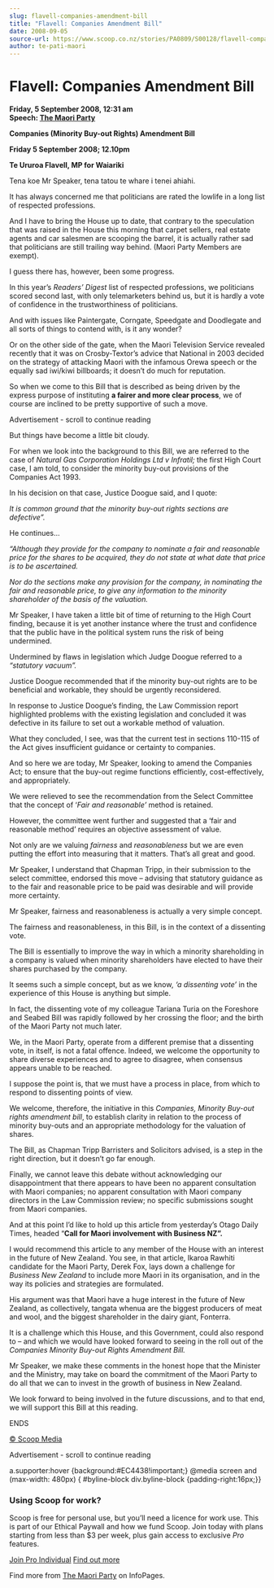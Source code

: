 ```yaml
---
slug: flavell-companies-amendment-bill
title: "Flavell: Companies Amendment Bill"
date: 2008-09-05
source-url: https://www.scoop.co.nz/stories/PA0809/S00128/flavell-companies-amendment-bill.htm
author: te-pati-maori
---
```

Flavell: Companies Amendment Bill
=================================

**Friday, 5 September 2008, 12:31 am**  
**Speech: [The Maori Party](https://info.scoop.co.nz/The_Maori_Party)**

**Companies (Minority Buy-out Rights) Amendment Bill**

**Friday 5 September 2008; 12.10pm**

**Te Ururoa Flavell, MP for Waiariki**

Tena koe Mr Speaker, tena tatou te whare i tenei ahiahi.

It has always concerned me that politicians are rated the lowlife in a long list of respected professions.

And I have to bring the House up to date, that contrary to the speculation that was raised in the House this morning that carpet sellers, real estate agents and car salesmen are scooping the barrel, it is actually rather sad that politicians are still trailing way behind. (Maori Party Members are exempt).

I guess there has, however, been some progress.

In this year’s _Readers’ Digest_ list of respected professions, we politicians scored second last, with only telemarketers behind us, but it is hardly a vote of confidence in the trustworthiness of politicians.

And with issues like Paintergate, Corngate, Speedgate and Doodlegate and all sorts of things to contend with, is it any wonder?

Or on the other side of the gate, when the Maori Television Service revealed recently that it was on Crosby-Textor’s advice that National in 2003 decided on the strategy of attacking Maori with the infamous Orewa speech or the equally sad iwi/kiwi billboards; it doesn’t do much for reputation.

So when we come to this Bill that is described as being driven by the express purpose of instituting **a fairer and more clear process**, we of course are inclined to be pretty supportive of such a move.

Advertisement - scroll to continue reading





But things have become a little bit cloudy.

For when we look into the background to this Bill, we are referred to the case of _Natural Gas Corporation Holdings Ltd v Infratil;_ the first High Court case, I am told, to consider the minority buy-out provisions of the Companies Act 1993.

In his decision on that case, Justice Doogue said, and I quote:

_It is common ground that the minority buy-out rights sections are defective”._

  
He continues…

_“Although they provide for the company to nominate a fair and reasonable price for the shares to be acquired, they do not state at what date that price is to be ascertained._

_Nor do the sections make any provision for the company, in nominating the fair and reasonable price, to give any information to the minority shareholder of the basis of the valuation._

  
Mr Speaker, I have taken a little bit of time of returning to the High Court finding, because it is yet another instance where the trust and confidence that the public have in the political system runs the risk of being undermined.

Undermined by flaws in legislation which Judge Doogue referred to a _“statutory vacuum”._

Justice Doogue recommended that if the minority buy-out rights are to be beneficial and workable, they should be urgently reconsidered.

In response to Justice Doogue’s finding, the Law Commission report highlighted problems with the existing legislation and concluded it was defective in its failure to set out a workable method of valuation.

What they concluded, I see, was that the current test in sections 110-115 of the Act gives insufficient guidance or certainty to companies.

And so here we are today, Mr Speaker, looking to amend the Companies Act; to ensure that the buy-out regime functions efficiently, cost-effectively, and appropriately.

We were relieved to see the recommendation from the Select Committee that the concept of ‘_Fair and reasonable’_ method is retained.

However, the committee went further and suggested that a ‘fair and reasonable method’ requires an objective assessment of value.

Not only are we valuing _fairness_ and _reasonableness_ but we are even putting the effort into measuring that it matters. That’s all great and good.

Mr Speaker, I understand that Chapman Tripp, in their submission to the select committee, endorsed this move – advising that statutory guidance as to the fair and reasonable price to be paid was desirable and will provide more certainty.

Mr Speaker, fairness and reasonableness is actually a very simple concept.

The fairness and reasonableness, in this Bill, is in the context of a dissenting vote.

The Bill is essentially to improve the way in which a minority shareholding in a company is valued when minority shareholders have elected to have their shares purchased by the company.

It seems such a simple concept, but as we know, _‘a dissenting vote’_ in the experience of this House is anything but simple.

In fact, the dissenting vote of my colleague Tariana Turia on the Foreshore and Seabed Bill was rapidly followed by her crossing the floor; and the birth of the Maori Party not much later.

We, in the Maori Party, operate from a different premise that a dissenting vote, in itself, is not a fatal offence. Indeed, we welcome the opportunity to share diverse experiences and to agree to disagree, when consensus appears unable to be reached.

I suppose the point is, that we must have a process in place, from which to respond to dissenting points of view.

We welcome, therefore, the initiative in this _Companies, Minority Buy-out rights amendment bill_, to establish clarity in relation to the process of minority buy-outs and an appropriate methodology for the valuation of shares.

The Bill, as Chapman Tripp Barristers and Solicitors advised, is a step in the right direction, but it doesn’t go far enough.

Finally, we cannot leave this debate without acknowledging our disappointment that there appears to have been no apparent consultation with Maori companies; no apparent consultation with Maori company directors in the Law Commission review; no specific submissions sought from Maori companies.

And at this point I’d like to hold up this article from yesterday’s Otago Daily Times, headed “**Call for Maori involvement with Business NZ”.**

I would recommend this article to any member of the House with an interest in the future of New Zealand. You see, in that article, Ikaroa Rawhiti candidate for the Maori Party, Derek Fox, lays down a challenge for _Business New Zealand_ to include more Maori in its organisation, and in the way its policies and strategies are formulated.

His argument was that Maori have a huge interest in the future of New Zealand, as collectively, tangata whenua are the biggest producers of meat and wool, and the biggest shareholder in the dairy giant, Fonterra.

It is a challenge which this House, and this Government, could also respond to – and which we would have looked forward to seeing in the roll out of the _Companies Minority Buy-out Rights Amendment Bill._

Mr Speaker, we make these comments in the honest hope that the Minister and the Ministry, may take on board the commitment of the Maori Party to do all that we can to invest in the growth of business in New Zealand.

We look forward to being involved in the future discussions, and to that end, we will support this Bill at this reading.

  
ENDS

[© Scoop Media](http://www.scoop.co.nz/about/terms.html)  

Advertisement - scroll to continue reading



a.supporter:hover {background:#EC4438!important;} @media screen and (max-width: 480px) { #byline-block div.byline-block {padding-right:16px;}}

### Using Scoop for work?

Scoop is free for personal use, but you’ll need a licence for work use. This is part of our Ethical Paywall and how we fund Scoop. Join today with plans starting from less than $3 per week, plus gain access to exclusive _Pro_ features.  
  
[Join Pro Individual](https://pro.scoop.co.nz/Individual/?from=ProIn24) [Find out more](https://pro.scoop.co.nz/using-scoop-for-work/?from=ProIn24)

Find more from [The Maori Party](https://info.scoop.co.nz/The_Maori_Party) on InfoPages.
